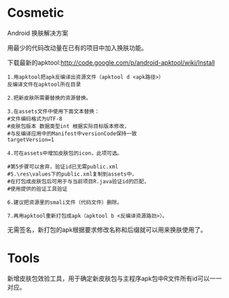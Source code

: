 # Cosmetic
Android 换肤解决方案

用最少的代码改动量在已有的项目中加入换肤功能。

  下载最新的apktool:http://code.google.com/p/android-apktool/wiki/Install

	1.用apktool把apk反编译出资源文件（apktool d <apk路径>）
	反编译文件在apktool所在目录
	
	2.把新皮肤所需要替换的资源替换。

	3.在assets文件中使用下面文本替换：
	#文件编码格式为UTF-8
	#皮肤包版本 数据类型int 根据实际目标版本修改，
	#与反编译应用中的Manifest中versionCode保持一致
	targetVersion=1
	
	4.可在assets中增加皮肤包的icon，此项可选。

	#第5步骤可以舍弃，验证id已无需public.xml
	#5.\res\values下的public.xml复制到assets中，
	#在打包成皮肤包后可用于与当前项目R.java验证id的匹配，
	#使用提供的验证工具验证
	
	6.建议把资源里的smali文件（代码文件）删除。
	
	7.再用apktool重新打包成apk（apktool b <反编译资源路劲>）。

  无需签名，新打包的apk根据要求修改名称和后缀就可以用来换肤使用了。

# Tools

新增皮肤包效验工具，用于确定新皮肤包与主程序apk包中R文件所有id可以一一对应。

